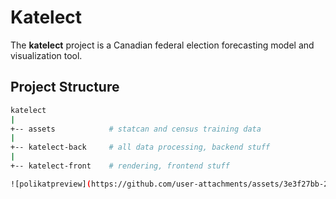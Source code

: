 # Katelect

The **katelect** project is a Canadian federal election forecasting model and visualization tool.

## Project Structure

```sh
katelect
|
+-- assets            # statcan and census training data
|
+-- katelect-back     # all data processing, backend stuff
|
+-- katelect-front    # rendering, frontend stuff

![polikatpreview](https://github.com/user-attachments/assets/3e3f27bb-2d3b-42b7-af3a-36470655dbc1)
